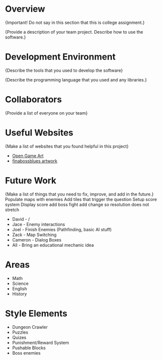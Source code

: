 # Overview

{Important!  Do not say in this section that this is college assignment.}

{Provide a description of your team project.  Describe how to use the software.}

# Development Environment

{Describe the tools that you used to develop the software}

{Describe the programming language that you used and any libraries.}

# Collaborators

{Provide a list of everyone on your team}

# Useful Websites

{Make a list of websites that you found helpful in this project}
* [Open Game Art](https://opengameart.org/)
* [finabossblues artwork](https://finalbossblues.itch.io/)

# Future Work

{Make a list of things that you need to fix, improve, and add in the future.}
Populate maps with enemies
Add tiles that trigger the question
Setup score system
Display score
add boss fight
add change so resolution does not stretch



* David - /
* Jace - Enemy interactions
* Joel - Finish Enemies (Pathfinding, basic AI stuff)
* Zack - Map Switching
* Cameron - Dialog Boxes
* All - Bring an educational mechanic idea

# Areas

* Math
* Science
* English
* History

# Style Elements

* Dungeon Crawler
* Puzzles
* Quizes
* Punishment/Reward System
* Pushable Blocks
* Boss enemies
